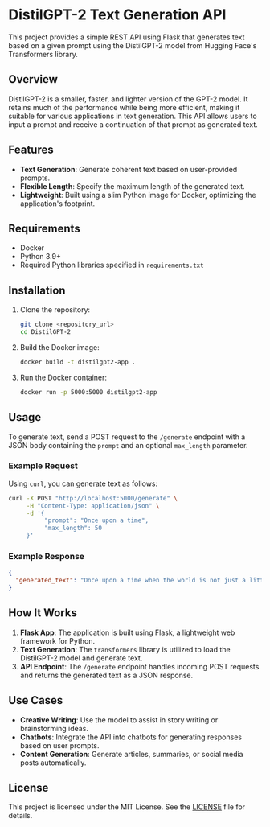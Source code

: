 # DistilGPT-2 Text Generation API

This project provides a simple REST API using Flask that generates text based on a given prompt using the DistilGPT-2 model from Hugging Face's Transformers library.

## Overview

DistilGPT-2 is a smaller, faster, and lighter version of the GPT-2 model. It retains much of the performance while being more efficient, making it suitable for various applications in text generation. This API allows users to input a prompt and receive a continuation of that prompt as generated text.

## Features
- **Text Generation**: Generate coherent text based on user-provided prompts.
- **Flexible Length**: Specify the maximum length of the generated text.
- **Lightweight**: Built using a slim Python image for Docker, optimizing the application's footprint.

## Requirements

- Docker
- Python 3.9+
- Required Python libraries specified in `requirements.txt`

## Installation

1. Clone the repository:

   ```bash
   git clone <repository_url>
   cd DistilGPT-2
   ```

2. Build the Docker image:

   ```bash
   docker build -t distilgpt2-app .
   ```

3. Run the Docker container:

   ```bash
   docker run -p 5000:5000 distilgpt2-app
   ```

## Usage

To generate text, send a POST request to the `/generate` endpoint with a JSON body containing the `prompt` and an optional `max_length` parameter.

### Example Request

Using `curl`, you can generate text as follows:

```bash
curl -X POST "http://localhost:5000/generate" \
     -H "Content-Type: application/json" \
     -d '{
          "prompt": "Once upon a time",
          "max_length": 50
     }'
```

### Example Response

```json
{
  "generated_text": "Once upon a time when the world is not just a little different after all, we can all get in the groove, and we never get all stuck, either. With time and energy remaining, in the case of our mind, we should all be..."
}
```

## How It Works

1. **Flask App**: The application is built using Flask, a lightweight web framework for Python.
2. **Text Generation**: The `transformers` library is utilized to load the DistilGPT-2 model and generate text.
3. **API Endpoint**: The `/generate` endpoint handles incoming POST requests and returns the generated text as a JSON response.

## Use Cases

- **Creative Writing**: Use the model to assist in story writing or brainstorming ideas.
- **Chatbots**: Integrate the API into chatbots for generating responses based on user prompts.
- **Content Generation**: Generate articles, summaries, or social media posts automatically.

## License

This project is licensed under the MIT License. See the [LICENSE](LICENSE) file for details.
```
